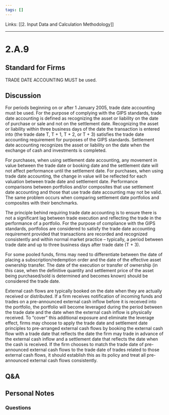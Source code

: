 ```yaml
---
tags: []
---
```

Links: [[2. Input Data and Calculation Methodology]]
___
# 2.A.9
## Standard for Firms
TRADE DATE ACCOUNTING MUST be used.
## Discussion
For periods beginning on or after 1 January 2005, trade date accounting must be used. For the purpose of complying with the GIPS standards, trade date accounting is defined as recognizing the asset or liability on the date of purchase or sale and not on the settlement date. Recognizing the asset or liability within three business days of the date the transaction is entered into (the trade date T, T + 1, T + 2, or T + 3) satisfies the trade date accounting requirement for purposes of the GIPS standards. Settlement date accounting recognizes the asset or liability on the date when the exchange of cash and investments is completed.

For purchases, when using settlement date accounting, any movement in value between the trade date or booking date and the settlement date will not affect performance until the settlement date. For purchases, when using trade date accounting, the change in value will be reflected for each valuation between trade date and settlement date. Performance comparisons between portfolios and/or composites that use settlement date accounting and those that use trade date accounting may not be valid. The same problem occurs when comparing settlement date portfolios and composites with their benchmarks.

The principle behind requiring trade date accounting is to ensure there is not a significant lag between trade execution and reflecting the trade in the performance of a portfolio. For the purpose of compliance with the GIPS standards, portfolios are considered to satisfy the trade date accounting requirement provided that transactions are recorded and recognized consistently and within normal market practice – typically, a period between trade date and up to three business days after trade date (T + 3).

For some pooled funds, firms may need to differentiate between the date of placing a subscription/redemption order and the date of the effective asset ownership transfer. The date of the execution or transfer of ownership (in this case, when the definitive quantity and settlement price of the asset being purchased/sold is determined and becomes known) should be considered the trade date.

External cash flows are typically booked on the date when they are actually received or distributed. If a firm receives notification of incoming funds and trades on a pre-announced external cash inflow before it is received into the portfolio, the portfolio will become leveraged during the period between the trade date and the date when the external cash inflow is physically received. To “cover” this additional exposure and eliminate the leverage effect, firms may choose to apply the trade date and settlement date principles to pre-arranged external cash flows by booking the external cash flow with a trade date that reflects the date the firm may trade in advance of the external cash inflow and a settlement date that reflects the date when the cash is received. If the firm chooses to match the trade date of pre-announced external cash flows to the trade date of trades related to those external cash flows, it should establish this as its policy and treat all pre-announced external cash flows consistently.
## Q&A

## Personal Notes

### Questions